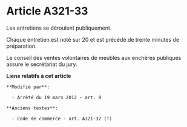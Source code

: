 # Article A321-33

Les entretiens se déroulent publiquement. 

Chaque entretien est noté sur 20 et est précédé de trente minutes de préparation. 

Le conseil des ventes volontaires de meubles aux enchères publiques assure le secrétariat du jury.

**Liens relatifs à cet article**

	**Modifié par**:

	  - Arrêté du 19 mars 2012 - art. 8

	**Anciens textes**:

	  - Code de commerce - art. A321-32 (T)
